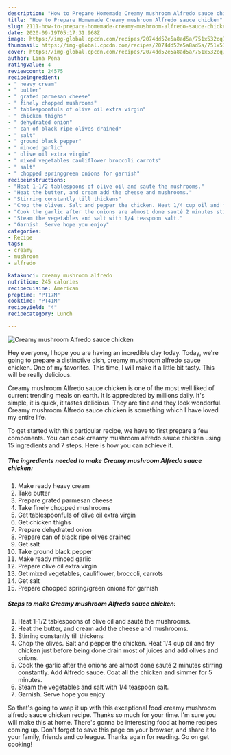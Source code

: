 ```yaml
---
description: "How to Prepare Homemade Creamy mushroom Alfredo sauce chicken"
title: "How to Prepare Homemade Creamy mushroom Alfredo sauce chicken"
slug: 2111-how-to-prepare-homemade-creamy-mushroom-alfredo-sauce-chicken
date: 2020-09-19T05:17:31.968Z
image: https://img-global.cpcdn.com/recipes/2074dd52e5a8ad5a/751x532cq70/creamy-mushroom-alfredo-sauce-chicken-recipe-main-photo.jpg
thumbnail: https://img-global.cpcdn.com/recipes/2074dd52e5a8ad5a/751x532cq70/creamy-mushroom-alfredo-sauce-chicken-recipe-main-photo.jpg
cover: https://img-global.cpcdn.com/recipes/2074dd52e5a8ad5a/751x532cq70/creamy-mushroom-alfredo-sauce-chicken-recipe-main-photo.jpg
author: Lina Pena
ratingvalue: 4
reviewcount: 24575
recipeingredient:
- " heavy cream"
- " butter"
- " grated parmesan cheese"
- " finely chopped mushrooms"
- " tablespoonfuls of olive oil extra virgin"
- " chicken thighs"
- " dehydrated onion"
- " can of black ripe olives drained"
- " salt"
- " ground black pepper"
- " minced garlic"
- " olive oil extra virgin"
- " mixed vegetables cauliflower broccoli carrots"
- " salt"
- " chopped springgreen onions for garnish"
recipeinstructions:
- "Heat 1-1/2 tablespoons of olive oil and sauté the mushrooms."
- "Heat the butter, and cream add the cheese and mushrooms."
- "Stirring constantly till thickens"
- "Chop the olives. Salt and pepper the chicken. Heat 1/4 cup oil and fry chicken just before being done drain most of juices and add olives and onions."
- "Cook the garlic after the onions are almost done sauté 2 minutes stirring constantly.  Add Alfredo sauce. Coat all the chicken and simmer for 5 minutes."
- "Steam the vegetables and salt with 1/4 teaspoon salt."
- "Garnish. Serve hope you enjoy"
categories:
- Recipe
tags:
- creamy
- mushroom
- alfredo

katakunci: creamy mushroom alfredo 
nutrition: 245 calories
recipecuisine: American
preptime: "PT17M"
cooktime: "PT41M"
recipeyield: "4"
recipecategory: Lunch

---
```



![Creamy mushroom Alfredo sauce chicken](https://img-global.cpcdn.com/recipes/2074dd52e5a8ad5a/751x532cq70/creamy-mushroom-alfredo-sauce-chicken-recipe-main-photo.jpg)

Hey everyone, I hope you are having an incredible day today. Today, we're going to prepare a distinctive dish, creamy mushroom alfredo sauce chicken. One of my favorites. This time, I will make it a little bit tasty. This will be really delicious.

Creamy mushroom Alfredo sauce chicken is one of the most well liked of current trending meals on earth. It is appreciated by millions daily. It's simple, it is quick, it tastes delicious. They are fine and they look wonderful. Creamy mushroom Alfredo sauce chicken is something which I have loved my entire life.




To get started with this particular recipe, we have to first prepare a few components. You can cook creamy mushroom alfredo sauce chicken using 15 ingredients and 7 steps. Here is how you can achieve it.

<!--inarticleads1-->

##### The ingredients needed to make Creamy mushroom Alfredo sauce chicken:

1. Make ready  heavy cream
1. Take  butter
1. Prepare  grated parmesan cheese
1. Take  finely chopped mushrooms
1. Get  tablespoonfuls of olive oil extra virgin
1. Get  chicken thighs
1. Prepare  dehydrated onion
1. Prepare  can of black ripe olives drained
1. Get  salt
1. Take  ground black pepper
1. Make ready  minced garlic
1. Prepare  olive oil extra virgin
1. Get  mixed vegetables, cauliflower, broccoli, carrots
1. Get  salt
1. Prepare  chopped spring/green onions for garnish




<!--inarticleads2-->

##### Steps to make Creamy mushroom Alfredo sauce chicken:

1. Heat 1-1/2 tablespoons of olive oil and sauté the mushrooms.
1. Heat the butter, and cream add the cheese and mushrooms.
1. Stirring constantly till thickens
1. Chop the olives. Salt and pepper the chicken. Heat 1/4 cup oil and fry chicken just before being done drain most of juices and add olives and onions.
1. Cook the garlic after the onions are almost done sauté 2 minutes stirring constantly.  Add Alfredo sauce. Coat all the chicken and simmer for 5 minutes.
1. Steam the vegetables and salt with 1/4 teaspoon salt.
1. Garnish. Serve hope you enjoy




So that's going to wrap it up with this exceptional food creamy mushroom alfredo sauce chicken recipe. Thanks so much for your time. I'm sure you will make this at home. There's gonna be interesting food at home recipes coming up. Don't forget to save this page on your browser, and share it to your family, friends and colleague. Thanks again for reading. Go on get cooking!
